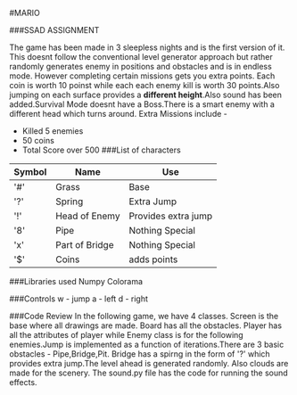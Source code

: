 #MARIO

###SSAD ASSIGNMENT

The game has been made in 3 sleepless nights and is the first version of it. This doesnt follow the conventional level generator approach but rather randomly generates enemy in positions and obstacles and is in endless mode. However completing certain missions gets you extra points. Each coin is worth 10 poinst while each each enemy kill is worth 30 points.Also jumping on each surface provides a **different height**.Also sound has been added.Survival Mode doesnt have a Boss.There is a smart enemy with a different head which turns around.
Extra Missions include -
+ Killed 5 enemies
+ 50 coins
+ Total Score over 500 
###List of characters

Symbol|Name|Use
---|---|---
'#'|Grass|Base
'?'|Spring|Extra Jump
'!'|Head of Enemy|Provides extra jump
'8'|Pipe|Nothing Special
'x'|Part of Bridge|Nothing Special
'$'|Coins|adds points

###Libraries used
Numpy
Colorama

###Controls
w - jump
a - left
d - right

###Code Review
In the following game, we have 4 classes. Screen is the base where all drawings are made. Board has all the obstacles. Player has all the attributes of player while Enemy class is for the following enemies.Jump is implemented as a function of iterations.There are 3 basic obstacles - Pipe,Bridge,Pit. Bridge has a spirng in the form of '?' which provides extra jump.The level ahead is generated randomly. Also clouds are made for the scenery. 
The sound.py file has the code for running the sound effects.